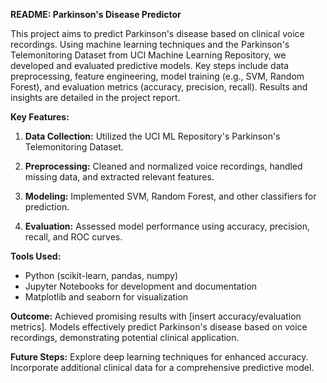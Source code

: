 **README: Parkinson's Disease Predictor**

This project aims to predict Parkinson's disease based on clinical voice recordings. Using machine learning techniques and the Parkinson's Telemonitoring Dataset from UCI Machine Learning Repository, we developed and evaluated predictive models. Key steps include data preprocessing, feature engineering, model training (e.g., SVM, Random Forest), and evaluation metrics (accuracy, precision, recall). Results and insights are detailed in the project report.

**Key Features:**
1. **Data Collection:** Utilized the UCI ML Repository's Parkinson's Telemonitoring Dataset.
   
2. **Preprocessing:** Cleaned and normalized voice recordings, handled missing data, and extracted relevant features.
   
3. **Modeling:** Implemented SVM, Random Forest, and other classifiers for prediction.
   
4. **Evaluation:** Assessed model performance using accuracy, precision, recall, and ROC curves.

**Tools Used:**
- Python (scikit-learn, pandas, numpy)
- Jupyter Notebooks for development and documentation
- Matplotlib and seaborn for visualization

**Outcome:**
Achieved promising results with [insert accuracy/evaluation metrics]. Models effectively predict Parkinson's disease based on voice recordings, demonstrating potential clinical application.

**Future Steps:**
Explore deep learning techniques for enhanced accuracy. Incorporate additional clinical data for a comprehensive predictive model.

